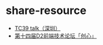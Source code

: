 # share-resource

- [TC39 talk（深圳）](https://github.com/whinc/share-resource/blob/master/Shenzhen%20TC39%20talk.pdf)
- [第十四届D2前端技术论坛「创心」](https://github.com/d2forum/14th)
